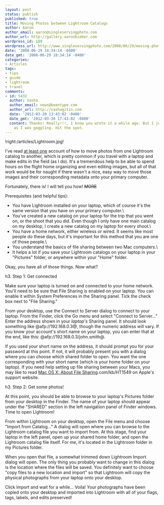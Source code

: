 ```yaml
---
layout: post
status: publish
published: true
title: Moving Photos between Lightroom Catalogs
author: Aaron
author_email: aaron@singleservingphoto.com
author_url: http://gallery.aaronbieber.com
wordpress_id: 189
wordpress_url: http://www.singleservingphoto.com/2008/06/29/moving-photos-between-lightroom-catalogs/
date: '2008-06-29 14:34:14 -0400'
date_gmt: '2008-06-29 18:34:14 -0400'
categories:
- Articles
tags:
- tips
- guide
- lightroom
- travel
comments:
- id: 5432
  author: Sasha
  author_email: news@keentype.com
  author_url: http://sashagitin.com
  date: '2012-03-20 13:43:02 -0400'
  date_gmt: '2012-03-20 17:43:02 -0400'
  content: Thanks! Really!!!, I know you wrote it a while ago. But I just found this
    as I was goggling. Hit the spot.
---
```

!right:/articles/Lightroom.jpg!

I've read [at least
one](http://www.lightroomkillertips.com/2008/friday-video-moving-between-laptop-and-desktop/)
account of how to move photos from one Lightroom catalog to another,
which is pretty common if you travel with a laptop and make edits in the
field (as I do). It's a tremendous help to be able to spend hours on the
flight home organizing and even editing images, but all of that work
would be for naught if there wasn't a nice, easy way to move those
images and their corresponding metadata onto your primary computer.

Fortunately, there is! I will tell you how! ~~MORE~~

Prerequisites (and helpful tips):

* You have Lightroom installed on your laptop, which of course it's the
same version that you have on your primary computer.\
 * You've created a new catalog on your laptop for the trip that you
went on, or the shoot that you did. Even though I only have one main
catalog on my desktop, I create a new catalog on my laptop for every
shoot.\
 * You have a home network, either wireless or wired. It seems like
most people do these days, but it's important for this method that you
are one of those people.\
 * You understand the basics of file sharing between two Mac
computers.\
 * It helps a lot if you save your Lightroom catalogs on your laptop in
your "Pictures" folder, or anywhere within your "Home" folder.

Okay, you have all of those things. Now what?

h3. Step 1: Get connected

Make sure your laptop is turned on and connected to your home network.
You'll need to be sure that File Sharing is enabled on your laptop. You
can enable it within System Preferences in the Sharing panel. Tick the
check box next to "File Sharing."

From your desktop, use the Connect to Server dialog to connect to your
laptop. From the Finder, click the Go menu and select "Connect to
Server..." Enter the address shown in your *laptop's* Sharing panel.
It should look something like @afp://192.168.0.3@, though the numeric
address will vary. If you know your account's short name on your laptop,
you can enter that at the end, like this:
@afp://192.168.0.3/john.smith@.

If you used your short name on the address, it should prompt you for
your password at this point. If not, it will probably present you with a
dialog where you can choose which shared folder to open. You want the
one corresponding with your short name (which is your home folder on
your laptop). If you need help setting up file sharing between your
Macs, you may like to read [Mac OS X: About File
Sharing](http://support.apple).com/kb/HT1549 on Apple's support website.

h3. Step 2: Get some photos!

At this point, you should be able to browse to your laptop's Pictures
folder from your desktop in the Finder. The name of your laptop should
appear under the "SHARED" section in the left navigation panel of Finder
windows. Time to open Lightroom!

From within Lightroom on your desktop, open the File menu and choose
"Import from Catalog..." A dialog will open where you can browse to the
Lightroom catalog file you want to import from. At this stage, find your
laptop in the left panel, open up your shared home folder, and open the
Lightroom catalog file itself. For me, it's located in the Lightroom
folder in my Pictures folder.

When you open that file, a somewhat trimmed down Lightroom Import dialog
will open. The only thing you probably want to change in this dialog is
the location where the files will be saved. You definitely want to
choose "copy files to a new location and import" so that Lightroom will
copy the physical photographs from your laptop onto your desktop.

Click Import and wait for a while... Voila! Your photographs have been
copied onto your desktop and imported into Lightroom with all of your
flags, tags, labels, and edits preserved!
